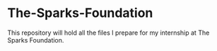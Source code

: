 # The-Sparks-Foundation
This repository will hold all the files I prepare for my internship at The Sparks Foundation.
